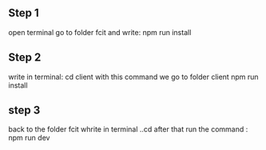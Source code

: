 ## Step 1

open terminal
go to folder fcit and write:
npm run install

## Step 2

write in terminal:
cd client
with this command we go to folder client
npm run install

## step 3

back to the folder fcit
whrite in terminal
..cd
after that run the command :
npm run dev
